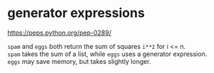 # generator expressions

https://peps.python.org/pep-0289/

`spam` and `eggs` both return the sum of squares `i**2` for i <= n.<br>
`spam` takes the sum of a list, while `eggs` uses a generator expression.<br>
`eggs` may save memory, but takes slightly longer.